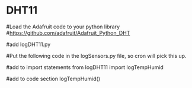 # DHT11
#Load the Adafruit code to your python library
#https://github.com/adafruit/Adafruit_Python_DHT

#add logDHT11.py

#Put the following code in the logSensors.py file, so cron will pick this up.

#add to import statements
from logDHT11 import logTempHumid

#add to code section
logTempHumid()
